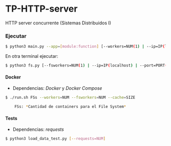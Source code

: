# TP-HTTP-server

HTTP server concurrente (Sistemas Distribuidos I)

### Ejecutar

```bash
$ python3 main.py --app=[module:function] [--workers=NUM(1) | --ip=IP(localhost) | --port=PORT(8888) ]
```
En otra terminal ejecutar:

```bash
$ python3 fs.py [--fsworkers=NUM(1) | --ip=IP(localhost) | --port=PORT(8888) | --cache=SIZE(100 entries)]
```

#### Docker

- Dependencias: _Docker_ y _Docker Compose_

```bash
$ ./run.sh FSs --workers=NUM --fsworkers=NUM --cache=SIZE

	FSs: *Cantidad de containers para el File System*
```

#### Tests

- Dependencias: _requests_

```bash
$ python3 load_data_test.py [--requests=NUM]
```


